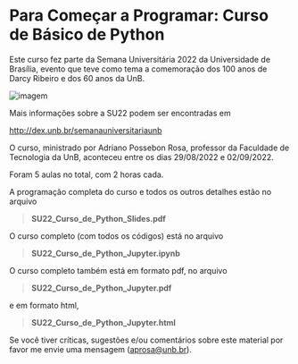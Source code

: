# Para Começar a Programar: Curso de Básico de Python

Este curso fez parte da Semana Universitária 2022 da Universidade de Brasília, evento que teve como tema a comemoração dos 100 anos de Darcy Ribeiro e dos 60 anos da UnB.

![imagem](logoSU222.jpeg)

Mais informações sobre a SU22 podem ser encontradas em

http://dex.unb.br/semanauniversitariaunb

O curso, ministrado por Adriano Possebon Rosa, professor da Faculdade de Tecnologia da UnB, aconteceu entre os dias 29/08/2022 e 02/09/2022. 

Foram 5 aulas no total, com 2 horas cada. 

A programação completa do curso e todos os outros detalhes estão no arquivo

> **SU22_Curso_de_Python_Slides.pdf** 

O curso completo (com todos os códigos) está no arquivo 

> **SU22_Curso_de_Python_Jupyter.ipynb**

O curso completo também está em formato pdf, no arquivo

> **SU22_Curso_de_Python_Jupyter.pdf**

e em formato html,

> **SU22_Curso_de_Python_Jupyter.html**

Se você tiver críticas, sugestões e/ou comentários sobre este material por favor me envie uma mensagem (aprosa@unb.br).
